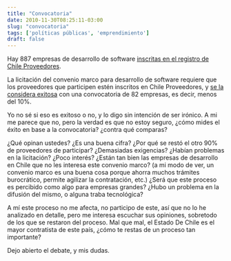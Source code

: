 ```yaml
---
title: "Convocatoria"
date: 2010-11-30T08:25:11-03:00
slug: "convocatoria"
tags: ['políticas públicas', 'emprendimiento']
draft: false
---
```

Hay 887 empresas de desarrollo de software 
[inscritas en el registro de Chile Proveedores](https://www.chileproveedores.cl/serviciodirectorio/resultado_de_busqueda.aspx?sc=675).

La licitación del convenio marco para desarrollo de software requiere
que los proveedores que participen estén inscritos en Chile Proveedores,
y [se la considera exitosa](http://www.culturadigital.cl/wp/?p=1519) con
una convocatoria de 82 empresas, es decir, menos del 10%.

Yo no sé si eso es exitoso o no, y lo digo sin intención de ser irónico.
A mi me parece que no, pero la verdad es que no estoy seguro, ¿cómo
mides el éxito en base a la convocatoria? ¿contra qué comparas?

¿Qué opinan ustedes? ¿Es una buena cifra? ¿Por qué se restó el otro 90%
de proveedores de participar? ¿Demasiadas exigencias? ¿Habían problemas
en la licitación? ¿Poco interés? ¿Están tan bien las empresas de
desarrollo en Chile que no les interesa este convenio marco? (a mi modo
de ver, un convenio marco es una buena cosa porque ahorra muchos
trámites burocrático, permite agilizar la contratación, etc.) ¿Será que
este proceso es percibido como algo para empresas grandes? ¿Hubo un
problema en la difusión del mismo, o alguna traba tecnológica?

A mí este proceso no me afecta, no participo de este, así que no lo he
analizado en detalle, pero me interesa escuchar sus opiniones, sobretodo
de los que se restaron del proceso. Mal que mal, el Estado De Chile es
el mayor contratista de este país, ¿cómo te restas de un proceso tan
importante?

Dejo abierto el debate, y mis dudas.
